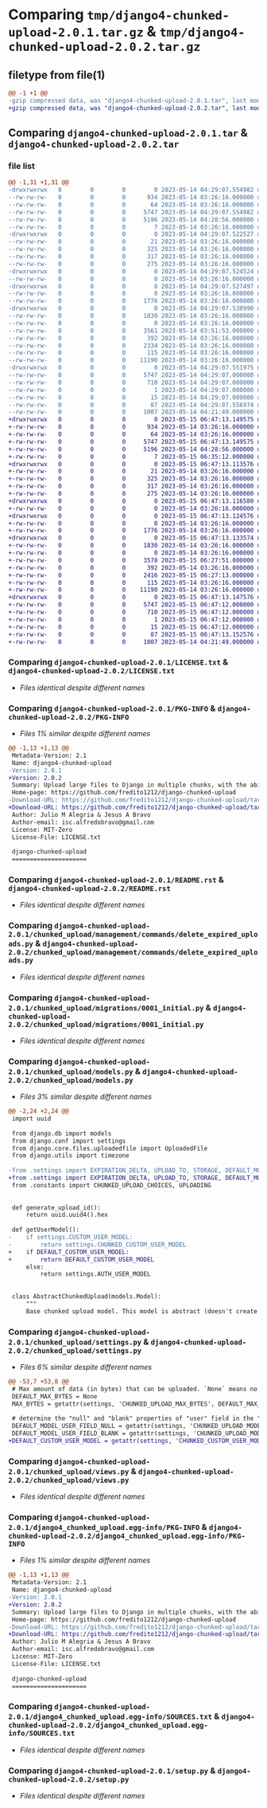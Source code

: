 # Comparing `tmp/django4-chunked-upload-2.0.1.tar.gz` & `tmp/django4-chunked-upload-2.0.2.tar.gz`

## filetype from file(1)

```diff
@@ -1 +1 @@
-gzip compressed data, was "django4-chunked-upload-2.0.1.tar", last modified: Sun May 14 04:29:07 2023, max compression
+gzip compressed data, was "django4-chunked-upload-2.0.2.tar", last modified: Mon May 15 06:47:13 2023, max compression
```

## Comparing `django4-chunked-upload-2.0.1.tar` & `django4-chunked-upload-2.0.2.tar`

### file list

```diff
@@ -1,31 +1,31 @@
-drwxrwxrwx   0        0        0        0 2023-05-14 04:29:07.554982 django4-chunked-upload-2.0.1/
--rw-rw-rw-   0        0        0      934 2023-05-14 03:26:16.000000 django4-chunked-upload-2.0.1/LICENSE.txt
--rw-rw-rw-   0        0        0       64 2023-05-14 03:26:16.000000 django4-chunked-upload-2.0.1/MANIFEST.in
--rw-rw-rw-   0        0        0     5747 2023-05-14 04:29:07.554982 django4-chunked-upload-2.0.1/PKG-INFO
--rw-rw-rw-   0        0        0     5196 2023-05-14 04:28:56.000000 django4-chunked-upload-2.0.1/README.rst
--rw-rw-rw-   0        0        0        7 2023-05-14 03:26:16.000000 django4-chunked-upload-2.0.1/VERSION.txt
-drwxrwxrwx   0        0        0        0 2023-05-14 04:29:07.522527 django4-chunked-upload-2.0.1/chunked_upload/
--rw-rw-rw-   0        0        0       21 2023-05-14 03:26:16.000000 django4-chunked-upload-2.0.1/chunked_upload/__init__.py
--rw-rw-rw-   0        0        0      325 2023-05-14 03:26:16.000000 django4-chunked-upload-2.0.1/chunked_upload/admin.py
--rw-rw-rw-   0        0        0      317 2023-05-14 03:26:16.000000 django4-chunked-upload-2.0.1/chunked_upload/constants.py
--rw-rw-rw-   0        0        0      275 2023-05-14 03:26:16.000000 django4-chunked-upload-2.0.1/chunked_upload/exceptions.py
-drwxrwxrwx   0        0        0        0 2023-05-14 04:29:07.524524 django4-chunked-upload-2.0.1/chunked_upload/management/
--rw-rw-rw-   0        0        0        0 2023-05-14 03:26:16.000000 django4-chunked-upload-2.0.1/chunked_upload/management/__init__.py
-drwxrwxrwx   0        0        0        0 2023-05-14 04:29:07.527497 django4-chunked-upload-2.0.1/chunked_upload/management/commands/
--rw-rw-rw-   0        0        0        0 2023-05-14 03:26:16.000000 django4-chunked-upload-2.0.1/chunked_upload/management/commands/__init__.py
--rw-rw-rw-   0        0        0     1776 2023-05-14 03:26:16.000000 django4-chunked-upload-2.0.1/chunked_upload/management/commands/delete_expired_uploads.py
-drwxrwxrwx   0        0        0        0 2023-05-14 04:29:07.530990 django4-chunked-upload-2.0.1/chunked_upload/migrations/
--rw-rw-rw-   0        0        0     1830 2023-05-14 03:26:16.000000 django4-chunked-upload-2.0.1/chunked_upload/migrations/0001_initial.py
--rw-rw-rw-   0        0        0        0 2023-05-14 03:26:16.000000 django4-chunked-upload-2.0.1/chunked_upload/migrations/__init__.py
--rw-rw-rw-   0        0        0     3561 2023-05-14 03:51:53.000000 django4-chunked-upload-2.0.1/chunked_upload/models.py
--rw-rw-rw-   0        0        0      392 2023-05-14 03:26:16.000000 django4-chunked-upload-2.0.1/chunked_upload/response.py
--rw-rw-rw-   0        0        0     2334 2023-05-14 03:26:16.000000 django4-chunked-upload-2.0.1/chunked_upload/settings.py
--rw-rw-rw-   0        0        0      115 2023-05-14 03:26:16.000000 django4-chunked-upload-2.0.1/chunked_upload/tests.py
--rw-rw-rw-   0        0        0    11190 2023-05-14 03:26:16.000000 django4-chunked-upload-2.0.1/chunked_upload/views.py
-drwxrwxrwx   0        0        0        0 2023-05-14 04:29:07.551975 django4-chunked-upload-2.0.1/django4_chunked_upload.egg-info/
--rw-rw-rw-   0        0        0     5747 2023-05-14 04:29:07.000000 django4-chunked-upload-2.0.1/django4_chunked_upload.egg-info/PKG-INFO
--rw-rw-rw-   0        0        0      710 2023-05-14 04:29:07.000000 django4-chunked-upload-2.0.1/django4_chunked_upload.egg-info/SOURCES.txt
--rw-rw-rw-   0        0        0        1 2023-05-14 04:29:07.000000 django4-chunked-upload-2.0.1/django4_chunked_upload.egg-info/dependency_links.txt
--rw-rw-rw-   0        0        0       15 2023-05-14 04:29:07.000000 django4-chunked-upload-2.0.1/django4_chunked_upload.egg-info/top_level.txt
--rw-rw-rw-   0        0        0       87 2023-05-14 04:29:07.556974 django4-chunked-upload-2.0.1/setup.cfg
--rw-rw-rw-   0        0        0     1007 2023-05-14 04:21:49.000000 django4-chunked-upload-2.0.1/setup.py
+drwxrwxrwx   0        0        0        0 2023-05-15 06:47:13.149575 django4-chunked-upload-2.0.2/
+-rw-rw-rw-   0        0        0      934 2023-05-14 03:26:16.000000 django4-chunked-upload-2.0.2/LICENSE.txt
+-rw-rw-rw-   0        0        0       64 2023-05-14 03:26:16.000000 django4-chunked-upload-2.0.2/MANIFEST.in
+-rw-rw-rw-   0        0        0     5747 2023-05-15 06:47:13.149575 django4-chunked-upload-2.0.2/PKG-INFO
+-rw-rw-rw-   0        0        0     5196 2023-05-14 04:28:56.000000 django4-chunked-upload-2.0.2/README.rst
+-rw-rw-rw-   0        0        0        7 2023-05-15 06:35:12.000000 django4-chunked-upload-2.0.2/VERSION.txt
+drwxrwxrwx   0        0        0        0 2023-05-15 06:47:13.113576 django4-chunked-upload-2.0.2/chunked_upload/
+-rw-rw-rw-   0        0        0       21 2023-05-14 03:26:16.000000 django4-chunked-upload-2.0.2/chunked_upload/__init__.py
+-rw-rw-rw-   0        0        0      325 2023-05-14 03:26:16.000000 django4-chunked-upload-2.0.2/chunked_upload/admin.py
+-rw-rw-rw-   0        0        0      317 2023-05-14 03:26:16.000000 django4-chunked-upload-2.0.2/chunked_upload/constants.py
+-rw-rw-rw-   0        0        0      275 2023-05-14 03:26:16.000000 django4-chunked-upload-2.0.2/chunked_upload/exceptions.py
+drwxrwxrwx   0        0        0        0 2023-05-15 06:47:13.116580 django4-chunked-upload-2.0.2/chunked_upload/management/
+-rw-rw-rw-   0        0        0        0 2023-05-14 03:26:16.000000 django4-chunked-upload-2.0.2/chunked_upload/management/__init__.py
+drwxrwxrwx   0        0        0        0 2023-05-15 06:47:13.124576 django4-chunked-upload-2.0.2/chunked_upload/management/commands/
+-rw-rw-rw-   0        0        0        0 2023-05-14 03:26:16.000000 django4-chunked-upload-2.0.2/chunked_upload/management/commands/__init__.py
+-rw-rw-rw-   0        0        0     1776 2023-05-14 03:26:16.000000 django4-chunked-upload-2.0.2/chunked_upload/management/commands/delete_expired_uploads.py
+drwxrwxrwx   0        0        0        0 2023-05-15 06:47:13.133574 django4-chunked-upload-2.0.2/chunked_upload/migrations/
+-rw-rw-rw-   0        0        0     1830 2023-05-14 03:26:16.000000 django4-chunked-upload-2.0.2/chunked_upload/migrations/0001_initial.py
+-rw-rw-rw-   0        0        0        0 2023-05-14 03:26:16.000000 django4-chunked-upload-2.0.2/chunked_upload/migrations/__init__.py
+-rw-rw-rw-   0        0        0     3578 2023-05-15 06:27:51.000000 django4-chunked-upload-2.0.2/chunked_upload/models.py
+-rw-rw-rw-   0        0        0      392 2023-05-14 03:26:16.000000 django4-chunked-upload-2.0.2/chunked_upload/response.py
+-rw-rw-rw-   0        0        0     2416 2023-05-15 06:27:13.000000 django4-chunked-upload-2.0.2/chunked_upload/settings.py
+-rw-rw-rw-   0        0        0      115 2023-05-14 03:26:16.000000 django4-chunked-upload-2.0.2/chunked_upload/tests.py
+-rw-rw-rw-   0        0        0    11190 2023-05-14 03:26:16.000000 django4-chunked-upload-2.0.2/chunked_upload/views.py
+drwxrwxrwx   0        0        0        0 2023-05-15 06:47:13.147576 django4-chunked-upload-2.0.2/django4_chunked_upload.egg-info/
+-rw-rw-rw-   0        0        0     5747 2023-05-15 06:47:12.000000 django4-chunked-upload-2.0.2/django4_chunked_upload.egg-info/PKG-INFO
+-rw-rw-rw-   0        0        0      710 2023-05-15 06:47:12.000000 django4-chunked-upload-2.0.2/django4_chunked_upload.egg-info/SOURCES.txt
+-rw-rw-rw-   0        0        0        1 2023-05-15 06:47:12.000000 django4-chunked-upload-2.0.2/django4_chunked_upload.egg-info/dependency_links.txt
+-rw-rw-rw-   0        0        0       15 2023-05-15 06:47:12.000000 django4-chunked-upload-2.0.2/django4_chunked_upload.egg-info/top_level.txt
+-rw-rw-rw-   0        0        0       87 2023-05-15 06:47:13.152576 django4-chunked-upload-2.0.2/setup.cfg
+-rw-rw-rw-   0        0        0     1007 2023-05-14 04:21:49.000000 django4-chunked-upload-2.0.2/setup.py
```

### Comparing `django4-chunked-upload-2.0.1/LICENSE.txt` & `django4-chunked-upload-2.0.2/LICENSE.txt`

 * *Files identical despite different names*

### Comparing `django4-chunked-upload-2.0.1/PKG-INFO` & `django4-chunked-upload-2.0.2/PKG-INFO`

 * *Files 1% similar despite different names*

```diff
@@ -1,13 +1,13 @@
 Metadata-Version: 2.1
 Name: django4-chunked-upload
-Version: 2.0.1
+Version: 2.0.2
 Summary: Upload large files to Django in multiple chunks, with the ability to resume if the upload is interrupted. Updated to support newer versions on Django. Based on the project of Julio M Alegria.
 Home-page: https://github.com/fredito1212/django-chunked-upload
-Download-URL: https://github.com/fredito1212/django-chunked-upload/tarball/2.0.1
+Download-URL: https://github.com/fredito1212/django-chunked-upload/tarball/2.0.2
 Author: Julio M Alegria & Jesus A Bravo
 Author-email: isc.alfredobravo@gmail.com
 License: MIT-Zero
 License-File: LICENSE.txt
 
 django-chunked-upload
 =====================
```

### Comparing `django4-chunked-upload-2.0.1/README.rst` & `django4-chunked-upload-2.0.2/README.rst`

 * *Files identical despite different names*

### Comparing `django4-chunked-upload-2.0.1/chunked_upload/management/commands/delete_expired_uploads.py` & `django4-chunked-upload-2.0.2/chunked_upload/management/commands/delete_expired_uploads.py`

 * *Files identical despite different names*

### Comparing `django4-chunked-upload-2.0.1/chunked_upload/migrations/0001_initial.py` & `django4-chunked-upload-2.0.2/chunked_upload/migrations/0001_initial.py`

 * *Files identical despite different names*

### Comparing `django4-chunked-upload-2.0.1/chunked_upload/models.py` & `django4-chunked-upload-2.0.2/chunked_upload/models.py`

 * *Files 3% similar despite different names*

```diff
@@ -2,24 +2,24 @@
 import uuid
 
 from django.db import models
 from django.conf import settings
 from django.core.files.uploadedfile import UploadedFile
 from django.utils import timezone
 
-from .settings import EXPIRATION_DELTA, UPLOAD_TO, STORAGE, DEFAULT_MODEL_USER_FIELD_NULL, DEFAULT_MODEL_USER_FIELD_BLANK
+from .settings import EXPIRATION_DELTA, UPLOAD_TO, STORAGE, DEFAULT_MODEL_USER_FIELD_NULL, DEFAULT_MODEL_USER_FIELD_BLANK, DEFAULT_CUSTOM_USER_MODEL
 from .constants import CHUNKED_UPLOAD_CHOICES, UPLOADING
 
 
 def generate_upload_id():
     return uuid.uuid4().hex
 
 def getUserModel():
-    if settings.CUSTOM_USER_MODEL:
-        return settings.CHUNKED_CUSTOM_USER_MODEL
+    if DEFAULT_CUSTOM_USER_MODEL:
+        return DEFAULT_CUSTOM_USER_MODEL
     else:
         return settings.AUTH_USER_MODEL
 
 
 class AbstractChunkedUpload(models.Model):
     """
     Base chunked upload model. This model is abstract (doesn't create a table
```

### Comparing `django4-chunked-upload-2.0.1/chunked_upload/settings.py` & `django4-chunked-upload-2.0.2/chunked_upload/settings.py`

 * *Files 6% similar despite different names*

```diff
@@ -53,7 +53,8 @@
 # Max amount of data (in bytes) that can be uploaded. `None` means no limit
 DEFAULT_MAX_BYTES = None
 MAX_BYTES = getattr(settings, 'CHUNKED_UPLOAD_MAX_BYTES', DEFAULT_MAX_BYTES)
 
 # determine the "null" and "blank" properties of "user" field in the "ChunkedUpload" model
 DEFAULT_MODEL_USER_FIELD_NULL = getattr(settings, 'CHUNKED_UPLOAD_MODEL_USER_FIELD_NULL', True)
 DEFAULT_MODEL_USER_FIELD_BLANK = getattr(settings, 'CHUNKED_UPLOAD_MODEL_USER_FIELD_BLANK', True)
+DEFAULT_CUSTOM_USER_MODEL = getattr(settings, 'CHUNKED_CUSTOM_USER_MODEL', None)
```

### Comparing `django4-chunked-upload-2.0.1/chunked_upload/views.py` & `django4-chunked-upload-2.0.2/chunked_upload/views.py`

 * *Files identical despite different names*

### Comparing `django4-chunked-upload-2.0.1/django4_chunked_upload.egg-info/PKG-INFO` & `django4-chunked-upload-2.0.2/django4_chunked_upload.egg-info/PKG-INFO`

 * *Files 1% similar despite different names*

```diff
@@ -1,13 +1,13 @@
 Metadata-Version: 2.1
 Name: django4-chunked-upload
-Version: 2.0.1
+Version: 2.0.2
 Summary: Upload large files to Django in multiple chunks, with the ability to resume if the upload is interrupted. Updated to support newer versions on Django. Based on the project of Julio M Alegria.
 Home-page: https://github.com/fredito1212/django-chunked-upload
-Download-URL: https://github.com/fredito1212/django-chunked-upload/tarball/2.0.1
+Download-URL: https://github.com/fredito1212/django-chunked-upload/tarball/2.0.2
 Author: Julio M Alegria & Jesus A Bravo
 Author-email: isc.alfredobravo@gmail.com
 License: MIT-Zero
 License-File: LICENSE.txt
 
 django-chunked-upload
 =====================
```

### Comparing `django4-chunked-upload-2.0.1/django4_chunked_upload.egg-info/SOURCES.txt` & `django4-chunked-upload-2.0.2/django4_chunked_upload.egg-info/SOURCES.txt`

 * *Files identical despite different names*

### Comparing `django4-chunked-upload-2.0.1/setup.py` & `django4-chunked-upload-2.0.2/setup.py`

 * *Files identical despite different names*

